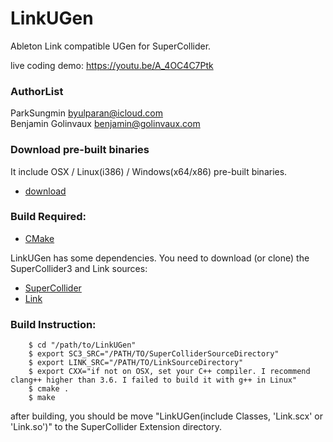 # LinkUGen
Ableton Link compatible UGen for SuperCollider.  

live coding demo: <https://youtu.be/A_4OC4C7Ptk>  

### AuthorList
ParkSungmin <byulparan@icloud.com>  
Benjamin Golinvaux <benjamin@golinvaux.com>  

### Download pre-built binaries

It include OSX / Linux(i386) / Windows(x64/x86) pre-built binaries.  

- [download](https://drive.google.com/open?id=0B1v2sD-v9y_4SnBzQWkweWp1Q00)

### Build Required:

- [CMake](https://cmake.org)

LinkUGen has some dependencies.
You need to download (or clone) the SuperCollider3 and Link sources:  

- [SuperCollider](https://github.com/supercollider/supercollider)
- [Link](https://github.com/Ableton/link)

### Build Instruction:

```{.bash}    
    $ cd "/path/to/LinkUGen"
    $ export SC3_SRC="/PATH/TO/SuperColliderSourceDirectory"
    $ export LINK_SRC="/PATH/TO/LinkSourceDirectory"
    $ export CXX="if not on OSX, set your C++ compiler. I recommend clang++ higher than 3.6. I failed to build it with g++ in Linux"
    $ cmake .
    $ make
```

after building, you should be move "LinkUGen(include Classes, 'Link.scx' or 'Link.so')" to the SuperCollider Extension directory.
